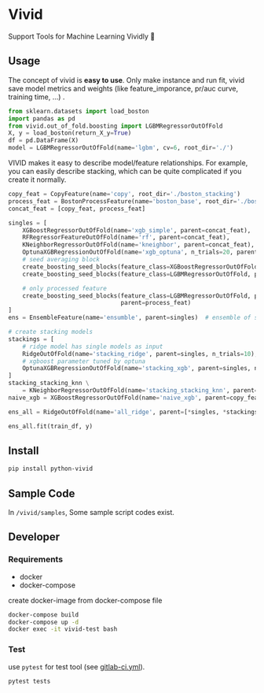 # Vivid

Support Tools for Machine Learning Vividly 🚀

## Usage

The concept of vivid is **easy to use**. Only make instance and run fit, vivid save model metrics and weights (like feature_imporance, pr/auc curve, training time, ...) .

```python
from sklearn.datasets import load_boston
import pandas as pd
from vivid.out_of_fold.boosting import LGBMRegressorOutOfFold
X, y = load_boston(return_X_y=True)
df = pd.DataFrame(X)
model = LGBMRegressorOutOfFold(name='lgbm', cv=6, root_dir='./')
```

VIVID makes it easy to describe model/feature relationships. For example, you can easily describe stacking, which can be quite complicated if you create it normally.

```python
copy_feat = CopyFeature(name='copy', root_dir='./boston_stacking')
process_feat = BostonProcessFeature(name='boston_base', root_dir='./boston_stacking')
concat_feat = [copy_feat, process_feat]

singles = [
    XGBoostRegressorOutOfFold(name='xgb_simple', parent=concat_feat),
    RFRegressorFeatureOutOfFold(name='rf', parent=concat_feat),
    KNeighborRegressorOutOfFold(name='kneighbor', parent=concat_feat),
    OptunaXGBRegressionOutOfFold(name='xgb_optuna', n_trials=20, parent=concat_feat),
    # seed averaging block
    create_boosting_seed_blocks(feature_class=XGBoostRegressorOutOfFold, prefix='xgb_', parent=concat_feat),
    create_boosting_seed_blocks(feature_class=LGBMRegressorOutOfFold, prefix='lgbm_', parent=concat_feat),

    # only processed feature
    create_boosting_seed_blocks(feature_class=LGBMRegressorOutOfFold, prefix='only_process_lgbm_',
                                parent=process_feat)
]
ens = EnsembleFeature(name='ensumble', parent=singles)  # ensemble of stackings

# create stacking models
stackings = [
    # ridge model has single models as input
    RidgeOutOfFold(name='stacking_ridge', parent=singles, n_trials=10),
    # xgboost parameter tuned by optuna
    OptunaXGBRegressionOutOfFold(name='stacking_xgb', parent=singles, n_trials=100),
]
stacking_stacking_knn \
    = KNeighborRegressorOutOfFold(name='stacking_stacking_knn', parent=stackings)
naive_xgb = XGBoostRegressorOutOfFold(name='naive_xgb', parent=copy_feat)

ens_all = RidgeOutOfFold(name='all_ridge', parent=[*singles, *stackings, ens, stacking_stacking_knn, naive_xgb])

ens_all.fit(train_df, y)
```

## Install

```bash
pip install python-vivid
```

## Sample Code

In `/vivid/samples`, Some sample script codes exist.

## Developer

### Requirements

* docker
* docker-compose

create docker-image from docker-compose file

```bash
docker-compose build
docker-compose up -d
docker exec -it vivid-test bash
```

### Test

use `pytest` for test tool (see [gitlab-ci.yml](./gitlab-ci.yml)).

```bash
pytest tests
```
